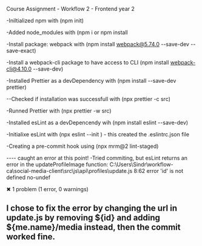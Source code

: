 Course Assignment - Workflow 2 - Frontend year 2

-Iniltialized npm with (npm init)

-Added node_modules with (npm i or npm install

-Install package: webpack with (npm install webpack@5.74.0 --save-dev --save-exact)

-Install a webpack-cli package to have access to CLI (npm install webpack-cli@4.10.0 --save-dev)

-Installed Prettier as a devDependency with (npm install --save-dev prettier)

--Checked if installation was successfull with (npx prettier -c src)

-Runned Prettier with (npx prettier -w src)

-Installed esLint as a devDepencendy wih (npm install eslint --save-dev)

-Initialixe esLint with (npx eslint --init
) - this created the .eslintrc.json file

-Creating a pre-commit hook using (npx mrm@2 lint-staged)


---- caught an error at this point!
-Tried commiting, but esLint returns an error in the updateProfileImage function:
C:\Users\Sindr\workflow-ca\social-media-client\src\js\api\profiles\update.js
  8:62  error  'id' is not defined  no-undef

✖ 1 problem (1 error, 0 warnings)

I chose to fix the error by  changing the url in update.js 
by removing ${id} and adding ${me.name}/media instead, then
the commit worked fine.
----

